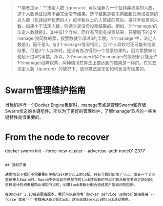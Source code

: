 > **编者提示：**法定人数（quorum）可以理解为一个投非弃权票的人数，这个人数保证投票不会完全没有结果。选举结果是要求票数超过参加投票的总人数（包括投弃权票的人）的半数以上的人赞成的意向。投非弃权票的人数，如果小于法定人数，则选举是没有投票结果的。例如，3个manager的法定人数就是2，其中有1个弃权，同样有可能有投票结果，只要剩下的2个manager投同样的票，投票数就会超过3的半数。4个manager中，法定人数是3，而不是2。与3个manager情况相同，当1个人弃权时还可能有投票结果。但是2个人弃权时，是没有办法得到一个投票结果的，因为票数如何也超不过4的半数。所以，3个manager和4个mananger的情况都只能允许1个manager投弃权票，两种情况在算法上要达到的结果是一样的。在失去法定人数（quorum）的情况下，选举算法是无论如何也没有结果的。

# Swarm管理维护指南

当我们运行一个Docker Engine集群时，manage节点是管理Swarm和存储Swarm状态的关键组件。所以为了更好的管理维护，了解manager节点的一些关键特性是很重要的。




















# From the node to recover
docker swarm init --force-new-cluster --advertise-addr node01:2377

```

## 强制平衡

通常情况下我们不需要重新平衡task在节点上的分配。只有当我们新加了节点，或者一个节点重新接入Swarm时，Swarm不会自动将已存在的task按照新的节点个数从新在节点之间分配。这种设计的初衷是防止增加节点时，如果task重新分配会造成客户端访问的阻断。

在Docker 1.13或者更高版本，我们可以在命令`docker service update`使用使用`--force`或者`-f`参数来从新分配task。这会造成Service的task滚动重启。

























